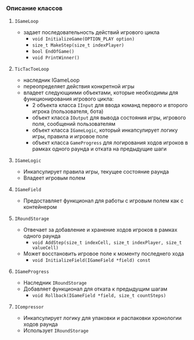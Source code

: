 ### Описание классов
1. `IGameLoop`
    - задает последовательность действий игрового цикла
        - `void InitializeGame(OPTION_PLAY option)`
        - `size_t MakeStep(size_t indexPlayer)`
        - `bool EndOfGame()`
        - `void PrintWinner()`

2. `TicTacToeLoop`
    - наследник IGameLoop
    - переопределяет действия конкретной игры 
    - владеет следующиими объектами, которые необходимы для функционирования игрового цикла:
        - 2 объекта класса `IInput` для ввода команд первого и второго игрока (пользователя, бота)
        - объект класса `IOutput` для вывода состояния игры, игрового поля, сообщений пользователям
        - объект класса `IGameLogic`, который инкапсулирует логику игры, правила и игровое поле
        - объект класса `GameProgress` для логирования ходов игроков в рамках одного раунда и отката на предыдущие шаги

3. `IGameLogic`
    - Инкапсулирует правила игры, текущее состояние раунда
    - Владеет игровым полем

4. `IGameField`
    - Предоставляет функционал для работы с игровым полем как с контейнером

5. `IRoundStorage`
    - Отвечает за добавление и хранение ходов игроков в рамках одного раунда
        - `void AddStep(size_t indexCell, size_t indexPlayer, size_t valueCell)`
    - Может восстановить игровое поле к моменту последнего хода
        - `void InitializeField(IGameField *field) const`
6. `IGameProgress`
    - Наследник `IRoundStorage`
    - Добавляет функционал для отката к предыдущим шагам
        - `void Rollback(IGameField *field, size_t countSteps)`
7. `ICompressor`
    - Инкапсулирует логику для упаковки и распаковки хронологии ходов раунда
    - Использует `IRoundStorage`
        